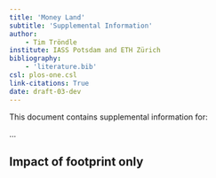 ```yaml
---
title: 'Money Land'
subtitle: 'Supplemental Information'
author:
    - Tim Tröndle
institute: IASS Potsdam and ETH Zürich
bibliography:
    - 'literature.bib'
csl: plos-one.csl
link-citations: True
date: draft-03-dev
---
```


This document contains supplemental information for:

...

<div class="pagebreak"> </div>

## Impact of footprint only
